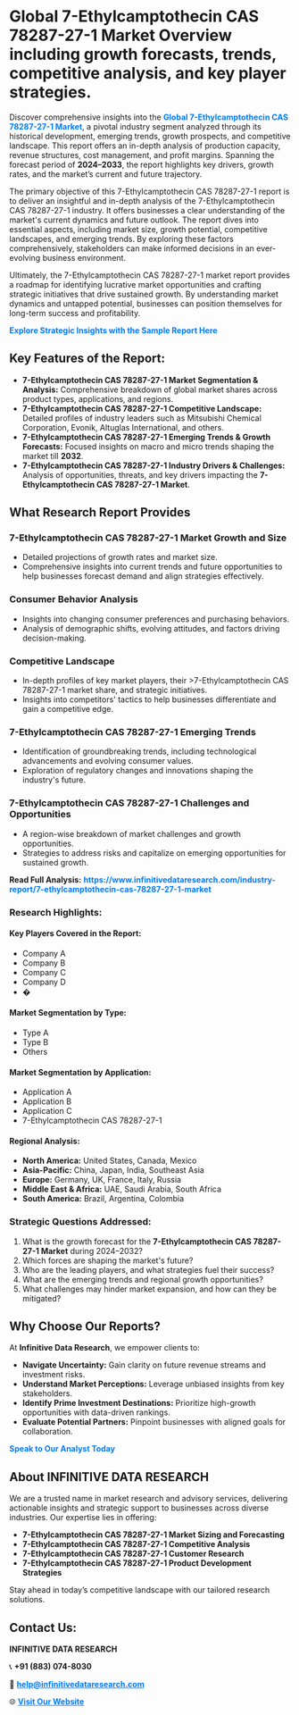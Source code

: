 <h1>Global 7-Ethylcamptothecin CAS 78287-27-1 Market Overview including growth forecasts, trends, competitive analysis, and key player strategies.</h1>
<p>
Discover comprehensive insights into the 
<a href="https://www.infinitivedataresearch.com/industry-report/7-ethylcamptothecin-cas-78287-27-1-market" rel="dofollow" style="color: #007BFF; text-decoration: none;"><strong>Global 7-Ethylcamptothecin CAS 78287-27-1 Market</strong></a>, a pivotal industry segment analyzed through its historical development, emerging trends, growth prospects, and competitive landscape. This report offers an in-depth analysis of production capacity, revenue structures, cost management, and profit margins. Spanning the forecast period of <strong>2024–2033</strong>, the report highlights key drivers, growth rates, and the market’s current and future trajectory.
</p>
<p>
The primary objective of this 7-Ethylcamptothecin CAS 78287-27-1 report is to deliver an insightful and in-depth analysis of the 7-Ethylcamptothecin CAS 78287-27-1 industry. It offers businesses a clear understanding of the market's current dynamics and future outlook. The report dives into essential aspects, including market size, growth potential, competitive landscapes, and emerging trends. By exploring these factors comprehensively, stakeholders can make informed decisions in an ever-evolving business environment.
</p>
<p>
Ultimately, the 7-Ethylcamptothecin CAS 78287-27-1 market report provides a roadmap for identifying lucrative market opportunities and crafting strategic initiatives that drive sustained growth. By understanding market dynamics and untapped potential, businesses can position themselves for long-term success and profitability.
</p>
<p>
<a href="https://www.infinitivedataresearch.com/request-sample/reportId=112394" style="color: #007BFF; text-decoration: none;"><strong>Explore Strategic Insights with the Sample Report Here</strong></a>
</p>

<h2>Key Features of the Report:</h2>
<ul>
<li><strong>7-Ethylcamptothecin CAS 78287-27-1 Market Segmentation & Analysis:</strong> Comprehensive breakdown of global market shares across product types, applications, and regions.</li>
<li><strong>7-Ethylcamptothecin CAS 78287-27-1 Competitive Landscape:</strong> Detailed profiles of industry leaders such as Mitsubishi Chemical Corporation, Evonik, Altuglas International, and others.</li>
<li><strong>7-Ethylcamptothecin CAS 78287-27-1 Emerging Trends & Growth Forecasts:</strong> Focused insights on macro and micro trends shaping the market till <strong>2032</strong>.</li>
<li><strong>7-Ethylcamptothecin CAS 78287-27-1 Industry Drivers & Challenges:</strong> Analysis of opportunities, threats, and key drivers impacting the <strong>7-Ethylcamptothecin CAS 78287-27-1 Market</strong>.</li>
</ul>

<h2>What Research Report Provides</h2>
<h3>7-Ethylcamptothecin CAS 78287-27-1 Market Growth and Size</h3>
<ul>
<li>Detailed projections of growth rates and market size.</li>
<li>Comprehensive insights into current trends and future opportunities to help businesses forecast demand and align strategies effectively.</li>
</ul>

<h3>Consumer Behavior Analysis</h3>
<ul>
<li>Insights into changing consumer preferences and purchasing behaviors.</li>
<li>Analysis of demographic shifts, evolving attitudes, and factors driving decision-making.</li>
</ul>

<h3>Competitive Landscape</h3>
<ul>
<li>In-depth profiles of key market players, their >7-Ethylcamptothecin CAS 78287-27-1 market share, and strategic initiatives.</li>
<li>Insights into competitors' tactics to help businesses differentiate and gain a competitive edge.</li>
</ul>

<h3>7-Ethylcamptothecin CAS 78287-27-1 Emerging Trends</h3>
<ul>
<li>Identification of groundbreaking trends, including technological advancements and evolving consumer values.</li>
<li>Exploration of regulatory changes and innovations shaping the industry's future.</li>
</ul>

<h3>7-Ethylcamptothecin CAS 78287-27-1 Challenges and Opportunities</h3>
<ul>
<li>A region-wise breakdown of market challenges and growth opportunities.</li>
<li>Strategies to address risks and capitalize on emerging opportunities for sustained growth.</li>
</ul>
<p><strong>Read Full Analysis:</strong> <a href="https://www.infinitivedataresearch.com/industry-report/7-ethylcamptothecin-cas-78287-27-1-market" rel="dofollow" style="color: #007BFF; text-decoration: none;"><strong>https://www.infinitivedataresearch.com/industry-report/7-ethylcamptothecin-cas-78287-27-1-market</strong></a></p>
<h3>Research Highlights:</h3>
<h4>Key Players Covered in the Report:</h4>
<ul><li>Company A</li><li>Company B</li><li>Company C</li><li>Company D</li><li>�</li></ul>
<h4>Market Segmentation by Type:</h4>
<ul><li>Type A</li><li>Type B</li><li>Others</li></ul>
<h4>Market Segmentation by Application:</h4>
<ul><li>Application A</li><li>Application B</li><li>Application C</li><li>7-Ethylcamptothecin CAS 78287-27-1</li></ul>

<h4>Regional Analysis:</h4>
<ul>
<li><strong>North America:</strong> United States, Canada, Mexico</li>
<li><strong>Asia-Pacific:</strong> China, Japan, India, Southeast Asia</li>
<li><strong>Europe:</strong> Germany, UK, France, Italy, Russia</li>
<li><strong>Middle East & Africa:</strong> UAE, Saudi Arabia, South Africa</li>
<li><strong>South America:</strong> Brazil, Argentina, Colombia</li>
</ul>

<h3>Strategic Questions Addressed:</h3>
<ol>
<li>What is the growth forecast for the <strong>7-Ethylcamptothecin CAS 78287-27-1 Market</strong> during 2024–2032?</li>
<li>Which forces are shaping the market's future?</li>
<li>Who are the leading players, and what strategies fuel their success?</li>
<li>What are the emerging trends and regional growth opportunities?</li>
<li>What challenges may hinder market expansion, and how can they be mitigated?</li>
</ol>

<h2>Why Choose Our Reports?</h2>
<p>At <strong>Infinitive Data Research</strong>, we empower clients to:</p>
<ul>
<li><strong>Navigate Uncertainty:</strong> Gain clarity on future revenue streams and investment risks.</li>
<li><strong>Understand Market Perceptions:</strong> Leverage unbiased insights from key stakeholders.</li>
<li><strong>Identify Prime Investment Destinations:</strong> Prioritize high-growth opportunities with data-driven rankings.</li>
<li><strong>Evaluate Potential Partners:</strong> Pinpoint businesses with aligned goals for collaboration.</li>
</ul>
<p><a href="https://www.infinitivedataresearch.com/industry-report/7-ethylcamptothecin-cas-78287-27-1-market" rel="dofollow" style="color: #007BFF; text-decoration: none;"><strong>Speak to Our Analyst Today</strong></a></p>

<h2>About INFINITIVE DATA RESEARCH</h2>
<p>We are a trusted name in market research and advisory services, delivering actionable insights and strategic support to businesses across diverse industries. Our expertise lies in offering:</p>
<ul>
<li><strong>7-Ethylcamptothecin CAS 78287-27-1 Market Sizing and Forecasting</strong></li>
<li><strong>7-Ethylcamptothecin CAS 78287-27-1 Competitive Analysis</strong></li>
<li><strong>7-Ethylcamptothecin CAS 78287-27-1 Customer Research</strong></li>
<li><strong>7-Ethylcamptothecin CAS 78287-27-1 Product Development Strategies</strong></li>
</ul>
<p>Stay ahead in today’s competitive landscape with our tailored research solutions.</p>

<h2>Contact Us:</h2>
<p><strong>INFINITIVE DATA RESEARCH</strong></p>
<p>📞 <strong>+91 (883) 074-8030</strong></p>
<p>📧 <strong><a href="mailto:help@infinitivedataresearch.com" style="color: #007BFF;">help@infinitivedataresearch.com</a></strong></p>
<p>🌐 <strong><a href="https://www.infinitivedataresearch.com" rel="dofollow" style="color: #007BFF;">Visit Our Website</a></strong></p>